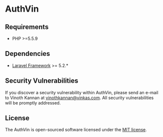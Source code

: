 # AuthVin

## Requirements

* PHP >=5.5.9

## Dependencies

* [Laravel Framework](https://github.com/laravel/laravel) >= 5.2.*

## Security Vulnerabilities

If you discover a security vulnerability within AuthVin, please send an e-mail to Vinoth Kannan at vinothkannan@vinkas.com. All security vulnerabilities will be promptly addressed.

## License

The AuthVin is open-sourced software licensed under the [MIT license](http://opensource.org/licenses/MIT).
